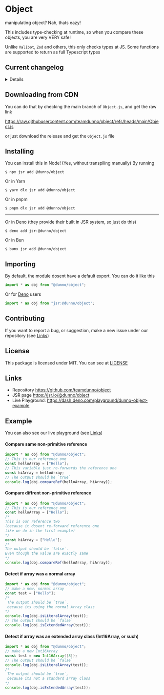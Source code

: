 # Object

manipulating object? Nah, thats eazy!

This includes type-checking at runtime, so when you compare these objects, you are very VERY safe!

Unlike `Valibot`, `Zod` and others, this only checks types at JS. Some functions are supported to return as full Typescript types

## Current changelog
<details>

- Added `SeeMaker` class for typechecking at JS, including;
- Addded function `SeeMaker.see()` or default `see()` function, so you can access `.check()`, `.checkAsync()`, `.into()`, `.intoAsync()`
- Added `typer` to work on typechecking at JS
- Added `withTyper` for `typer` wrapper for `SeeMaker.see()` 

</details>

## Downloading from CDN

You can do that by checking the main branch of `Object.js`, and get the raw link

https://raw.githubusercontent.com/teamdunno/object/refs/heads/main/Object.js

or just download the release and get the `Object.js` file


## Installing

You can install this in Node! (Yes, without transpiling manually) By running

```shell
$ npx jsr add @dunno/object
```

Or in Yarn

```shell
$ yarn dlx jsr add @dunno/object
```

Or in pnpm

```shell
$ pnpm dlx jsr add @dunno/object
```

---

Or in Deno (they provide their built in JSR system, so just do this)

```shell
$ deno add jsr:@dunno/object
```

Or in Bun

```shell
$ bunx jsr add @dunno/object
```

## Importing

By default, the module dosent have a default export. You can do it like this

```js
import * as obj from "@dunno/object";
```

Or for [Deno](https://deno.com) users

```js
import * as obj from "jsr:@dunno/object";
```

## Contributing

If you want to report a bug, or suggestion, make a new issue under our
repository (see [Links](#links))

## License

This package is licensed under MIT. You can see at [LICENSE](./LICENSE)

## Links

- Repository https://github.com/teamdunno/object
- JSR page https://jsr.io/@dunno/object
- Live Playground: https://dash.deno.com/playground/dunno-object-example

## Example

You can also see our live playground (see [Links](#links))

#### Compare same non-primitive reference

```js
import * as obj from "@dunno/object";
// This is our reference one
const helloArray = ["Hello"];
// This variable just re-forwards the reference one
const hiArray = helloArray;
// The output should be `true`
console.log(obj.compareRef(helloArray, hiArray));
```

#### Compare diffrent non-primitive reference

```js
import * as obj from "@dunno/object";
// This is our reference one
const helloArray = ["Hello"];
/*
This is our reference two
(because it dosent re-forward reference one
like we do in the first example)
*/
const hiArray = ["Hello"];
/*
The output should be `false`.
Even though the value are exactly same
*/
console.log(obj.compareRef(helloArray, hiArray));
```

#### Detect if array was a normal array

```js
import * as obj from "@dunno/object";
// make a new, normal array
const test = ["Hello"];
/*
 The output should be `true`,
 because its using the normal Array class
*/
console.log(obj.isLiteralArray(test));
// The output should be `false`
console.log(obj.isExtendedArray(test));
```

#### Detect if array was an extended array class (Int16Array, or such)

```js
import * as obj from "@dunno/object";
// make a new Int16Array
const test = new Int16Array([8]);
// The output should be `false`
console.log(obj.isLiteralArray(test));
/*
 The output should be `true`,
 because its not a standard array class
*/
console.log(obj.isExtendedArray(test));
```
